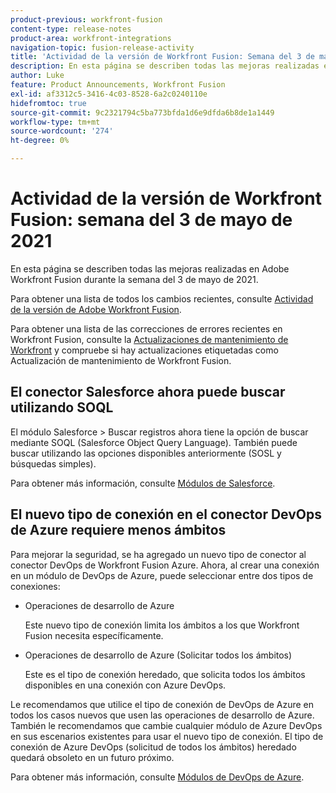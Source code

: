 ```yaml
---
product-previous: workfront-fusion
content-type: release-notes
product-area: workfront-integrations
navigation-topic: fusion-release-activity
title: 'Actividad de la versión de Workfront Fusion: Semana del 3 de mayo de 2021'
description: En esta página se describen todas las mejoras realizadas en Adobe Workfront Fusion durante la semana del 3 de mayo de 2021.
author: Luke
feature: Product Announcements, Workfront Fusion
exl-id: af3312c5-3416-4c03-8528-6a2c0240110e
hidefromtoc: true
source-git-commit: 9c2321794c5ba773bfda1d6e9dfda6b8de1a1449
workflow-type: tm+mt
source-wordcount: '274'
ht-degree: 0%

---
```


# Actividad de la versión de Workfront Fusion: semana del 3 de mayo de 2021

En esta página se describen todas las mejoras realizadas en Adobe Workfront Fusion durante la semana del 3 de mayo de 2021.

Para obtener una lista de todos los cambios recientes, consulte [Actividad de la versión de Adobe Workfront Fusion](../../../product-announcements/product-releases/fusion-release-activity/fusion-release-activity.md).

Para obtener una lista de las correcciones de errores recientes en Workfront Fusion, consulte la [Actualizaciones de mantenimiento de Workfront](https://one.workfront.com/s/article/Workfront-Maintenance-Updates-1882317350) y compruebe si hay actualizaciones etiquetadas como Actualización de mantenimiento de Workfront Fusion.

## El conector Salesforce ahora puede buscar utilizando SOQL

El módulo Salesforce > Buscar registros ahora tiene la opción de buscar mediante SOQL (Salesforce Object Query Language). También puede buscar utilizando las opciones disponibles anteriormente (SOSL y búsquedas simples).

Para obtener más información, consulte [Módulos de Salesforce](../../../workfront-fusion/apps-and-their-modules/salesforce-modules.md).

## El nuevo tipo de conexión en el conector DevOps de Azure requiere menos ámbitos

Para mejorar la seguridad, se ha agregado un nuevo tipo de conector al conector DevOps de Workfront Fusion Azure. Ahora, al crear una conexión en un módulo de DevOps de Azure, puede seleccionar entre dos tipos de conexiones:

* Operaciones de desarrollo de Azure

   Este nuevo tipo de conexión limita los ámbitos a los que Workfront Fusion necesita específicamente.

* Operaciones de desarrollo de Azure (Solicitar todos los ámbitos)

   Este es el tipo de conexión heredado, que solicita todos los ámbitos disponibles en una conexión con Azure DevOps.

Le recomendamos que utilice el tipo de conexión de DevOps de Azure en todos los casos nuevos que usen las operaciones de desarrollo de Azure. También le recomendamos que cambie cualquier módulo de Azure DevOps en sus escenarios existentes para usar el nuevo tipo de conexión. El tipo de conexión de Azure DevOps (solicitud de todos los ámbitos) heredado quedará obsoleto en un futuro próximo.

Para obtener más información, consulte [Módulos de DevOps de Azure](../../../workfront-fusion/apps-and-their-modules/azure-dev-ops.md).
